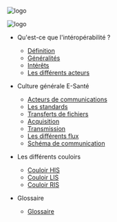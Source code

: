 ![logo](	https://jcm82.github.io/documentation_interop/images/logo_fortil.png ':class=logoSideBar')

![logo](	https://jcm82.github.io/documentation_interop/images/fortil_background_2.png ':class=logoSubSideBar')

* Qu'est-ce que l'intéropérabilité ?

  * [Définition](interop/interop_definition.md)
  * [Généralités](interop/interop_generalites.md)
  * [Intérêts](interop/interop_interets.md)
  * [Les différents acteurs](interop/interop_acteurs.md)

* Culture générale E-Santé
  * [Acteurs de communications](esante/esante_acteurs.md)
  * [Les standards](esante/esante_standards.md)
  * [Transferts de fichiers](esante/esante_transferts.md)
  * [Acquisition](esante/esante_acquisition.md)
  * [Transmission](esante/esante_transmission.md)
  * [Les différents flux](esante/esante_flux.md)
  * [Schéma de communication](esante/esante_schema.md)

* Les différents couloirs
  * [Couloir HIS](couloirs/couloir_his.md)
  * [Couloir LIS](couloirs/couloir_lis.md)
  * [Couloir RIS](couloirs/couloir_ris.md)

* Glossaire
  * [Glossaire](glossaire/glossaire.md)

